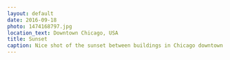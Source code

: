 ```yaml
---
layout: default
date: 2016-09-18
photo: 1474168797.jpg
location_text: Downtown Chicago, USA
title: Sunset
caption: Nice shot of the sunset between buildings in Chicago downtown.
---
```

